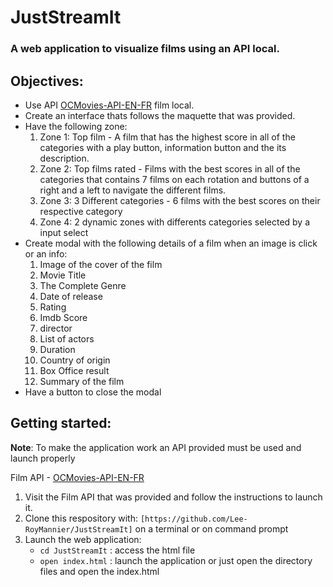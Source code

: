 # JustStreamIt
### A web application to visualize films using an API local.

## Objectives:

- Use API [OCMovies-API-EN-FR](https://github.com/OpenClassrooms-Student-Center/OCMovies-API-EN-FR) film local.
- Create an interface thats follows the maquette that was provided.
- Have the following zone:
	1. Zone 1: Top film - A film that has the highest score in all of the categories with a play button, information button and the its description.
	2. Zone 2: Top films rated - Films with the best scores in all of the categories that contains 7 films on each rotation and buttons of a right and a left to navigate the different films. 
	3. Zone 3: 3 Different categories - 6 films with the best scores on their respective category
  4. Zone 4: 2 dynamic zones with differents categories selected by a input select
- Create modal with the following details of a film when an image is click or an info:
	1. Image of the cover of the film
	2. Movie Title
	3. The Complete Genre
	4. Date of release
	5. Rating
	6. Imdb Score
	7. director
	8. List of actors
	9. Duration
	10. Country of origin
	11. Box Office result 
	12. Summary of the film
- Have a button to close the modal

			 
## Getting started:
**Note**: To make the application work an API provided must be used and launch properly

Film API - [OCMovies-API-EN-FR](https://github.com/OpenClassrooms-Student-Center/OCMovies-API-EN-FR) 
 1. Visit the Film API that was provided and follow the instructions to launch it.
 2. Clone this respository with: `[https://github.com/Lee-RoyMannier/JustStreamIt]` on a terminal or on command prompt
 3. Launch the web application:
	 - `cd JustStreamIt` : access the html file
	 -  `open index.html` : launch the application or just open the directory files and open the index.html
